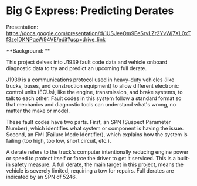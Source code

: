 # Big G Express: Predicting Derates

Presentation: https://docs.google.com/presentation/d/1USJeeOm9EeSrvLZr2YvWj7XL0xTf3zeIDKNPqeW94VE/edit?usp=drive_link

**Background: **

This project delves into J1939 fault code data and vehicle onboard diagnostic data to try and predict an upcoming full derate. 

J1939 is a communications protocol used in heavy-duty vehicles (like trucks, buses, and construction equipment) to allow different electronic control units (ECUs), like the engine, transmission, and brake systems, to talk to each other. Fault codes in this system follow a standard format so that mechanics and diagnostic tools can understand what's wrong, no matter the make or model.

These fault codes have two parts. First, an SPN (Suspect Parameter Number), which identifies what system or component is having the issue. Second, an FMI (Failure Mode Identifier), which explains how the system is failing (too high, too low, short circuit, etc.).

A derate refers to the truck's computer intentionally reducing engine power or speed to protect itself or force the driver to get it serviced. This is a built-in safety measure. A full derate, the main target in this project, means the vehicle is severely limited, requiring a tow for repairs. Full derates are indicated by an SPN of 5246. 